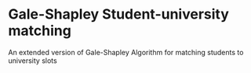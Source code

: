 # Gale-Shapley Student-university matching
An extended version of Gale-Shapley Algorithm for matching students to university slots
